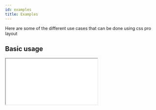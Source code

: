 ```yaml
---
id: examples
title: Examples
---
```


Here are some of the different use cases that can be done using css pro layout

## Basic usage

<iframe
    src="/examples/example-1.html"
    style={{width:"100%", height:300, border:0, borderRadius:4}}
/>

```html
<div class="layout">
  <header class="header">Header</header>
  <main class="content">Content</main>
  <footer class="footer">Footer</footer>
</div>
```

## Example with sidebar

<iframe
  src="/examples/example-2.html"
  style={{width:"100%", height:300, border:0, borderRadius:4}} 
/>

```html
<div class="layout">
  <header class="header">Header</header>
  <div class="layout has-sidebar">
    <aside class="sidebar">
      Sidebar
    </aside>
    <main class="content">
      Content
    </main>
    <div class="overlay"></div>
  </div>
  <footer class="footer">Footer</footer>
</div>
```

## Full height sidebar

<iframe
  src="/examples/example-3.html"
  style={{width:"100%", height:300, border:0, borderRadius:4}} 
/>

```html
<div class="layout has-sidebar">
  <aside class="sidebar">
    Sidebar
  </aside>
  <div class="layout">
    <header class="header">Header</header>
    <main class="content">
      Content
    </main>
    <div class="overlay"></div>
    <footer class="footer">Footer</footer>
  </div>
</div>
```

## Stretched header

<iframe
  src="/examples/example-4.html"
  style={{width:"100%", height:300, border:0, borderRadius:4}} 
/>

```html
<div class="layout">
  <header class="header">Header</header>
  <div class="layout has-sidebar">
    <aside class="sidebar">
      Sidebar
    </aside>
    <div class="overlay"></div>
    <div class="layout">
      <main class="content">
        Content
      </main>
      <footer class="footer">Footer</footer>
    </div>
  </div>
</div>
```

## Stretched footer

<iframe
  src="/examples/example-5.html"
  style={{width:"100%", height:300, border:0, borderRadius:4}} 
/>

```html
<div class="layout">
  <div class="layout has-sidebar">
    <aside class="sidebar">Sidebar</aside>
    <div class="layout">
      <header class="header">Header</header>
      <main class="content">Content</main>
    </div>
    <div class="overlay"></div>
  </div>
  <footer class="footer">Footer</footer>
</div>
```

## Fixed header

<iframe
  src="/examples/example-6.html"
  style={{width:"100%", height:300, border:0, borderRadius:4}} 
/>

```html
<div class="layout fixed-header">
  <header class="header">Header</header>
  <div class="layout has-sidebar">
    <aside class="sidebar">
      Sidebar
    </aside>
    <div class="overlay"></div>
    <main class="content">
      Content
    </main>
  </div>
  <footer class="footer">Footer</footer>
</div>
```

## Fixed sidebar

<iframe
  src="/examples/example-7.html"
  style={{width:"100%", height:300, border:0, borderRadius:4}} 
/>

```html
<div class="layout has-sidebar fixed-sidebar">
  <aside class="sidebar">
    Sidebar
  </aside>
  <div class="layout">
    <header class="header">Header</header>
    <main class="content">
      Content
    </main>
    <div class="overlay"></div>
    <footer class="footer">Footer</footer>
  </div>
</div>
```
